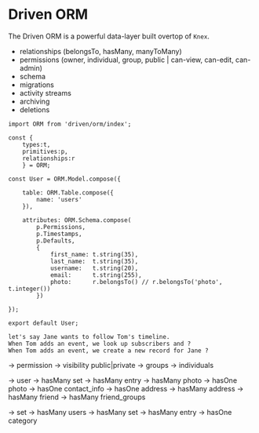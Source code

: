 # Driven ORM

The Driven ORM is a powerful data-layer built overtop of `Knex`.

- relationships (belongsTo, hasMany, manyToMany)
- permissions (owner, individual, group, public | can-view, can-edit, can-admin)
- schema
- migrations
- activity streams
- archiving
- deletions

```
import ORM from 'driven/orm/index';

const {
    types:t,
    primitives:p,
    relationships:r
    } = ORM;

const User = ORM.Model.compose({

    table: ORM.Table.compose({
        name: 'users'
    }),

    attributes: ORM.Schema.compose(
        p.Permissions,
        p.Timestamps,
        p.Defaults,
        {
            first_name: t.string(35),
            last_name:  t.string(35),
            username:   t.string(20),
            email:      t.string(255),
            photo:      r.belongsTo() // r.belongsTo('photo', t.integer())
        })

});

export default User;

let's say Jane wants to follow Tom's timeline.
When Tom adds an event, we look up subscribers and ?
When Tom adds an event, we create a new record for Jane ?

```
-> permission
    -> visibility public|private
    -> groups
    -> individuals

-> user
    -> hasMany set
    -> hasMany entry
    -> hasMany photo
    -> hasOne photo
    -> hasOne contact_info
        -> hasOne address
        -> hasMany address
    -> hasMany friend
    -> hasMany friend_groups

-> set
  -> hasMany users
  -> hasMany set
  -> hasMany entry
  -> hasOne category
